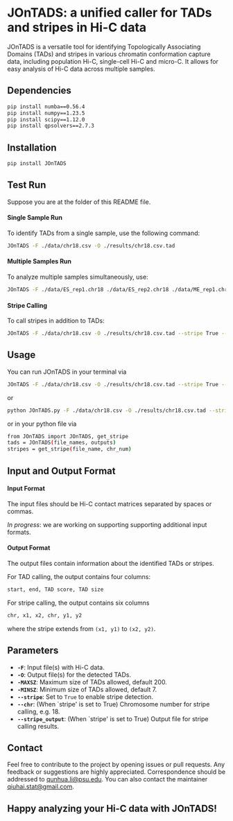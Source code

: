 # JOnTADS: a unified caller for TADs and stripes in Hi-C data
JOnTADS is a versatile tool for identifying Topologically Associating Domains (TADs) and stripes in various chromatin conformation capture data, including population Hi-C, single-cell Hi-C and micro-C. It allows for easy analysis of Hi-C data across multiple samples.

## Dependencies
```sh
pip install numba==0.56.4  
pip install numpy==1.23.5  
pip install scipy==1.12.0  
pip install qpsolvers==2.7.3
```

## Installation
```sh
pip install JOnTADS
```

## Test Run
Suppose you are at the folder of this README file.
#### Single Sample Run
To identify TADs from a single sample, use the following command:
```sh
JOnTADS -F ./data/chr18.csv -O ./results/chr18.csv.tad
```

#### Multiple Samples Run
To analyze multiple samples simultaneously, use:
```sh
JOnTADS -F ./data/ES_rep1.chr18 ./data/ES_rep2.chr18 ./data/ME_rep1.chr18 ./data/ME_rep2.chr18 ./data/MS_rep1.chr18 ./data/MS_rep2.chr18 ./data/NP_rep1.chr18 ./data/NP_rep2.chr18 ./data/TP_rep1.chr18 ./data/TP_rep2.chr18 -O ./results/ES_rep1.chr18.tad ./results/ES_rep2.chr18.tad ./results/ME_rep1.chr18.tad ./results/ME_rep2.chr18.tad ./results/MS_rep1.chr18.tad ./results/MS_rep2.chr18.tad ./results/NP_rep1.chr18.tad ./results/NP_rep2.chr18.tad ./results/TP_rep1.chr18.tad ./results/TP_rep2.chr18.tad
```

#### Stripe Calling
To call stripes in addition to TADs:
```sh
JOnTADS -F ./data/chr18.csv -O ./results/chr18.csv.tad --stripe True --stripe_output ./results/chr18.csv.stripe --chr 18
```

## Usage
You can run JOnTADS in your terminal via
```sh
JOnTADS -F ./data/chr18.csv -O ./results/chr18.csv.tad --stripe True --stripe_output ./results/chr18.csv.stripe --chr 18
```
or
```sh
python JOnTADS.py -F ./data/chr18.csv -O ./results/chr18.csv.tad --stripe True --stripe_output ./results/chr18.csv.stripe --chr 18
```
or in your python file via
```sh
from JOnTADS import JOnTADS, get_stripe
tads = JOnTADS(file_names, outputs)
stripes = get_stripe(file_name, chr_num)
```

## Input and Output Format

#### Input Format

The input files should be Hi-C contact matrices separated by spaces or commas.

_In progress_: we are working on supporting supporting additional input formats.

#### Output Format

The output files contain information about the identified TADs or stripes. 

For TAD calling, the output contains four columns:
```sh
start, end, TAD score, TAD size
```
For stripe calling, the output contains six columns
```sh
chr, x1, x2, chr, y1, y2
```
where the stripe extends from `(x1, y1)` to `(x2, y2)`.

## Parameters

- **`-F`**: Input file(s) with Hi-C data.
- **`-O`**: Output file(s) for the detected TADs.
- **`-MAXSZ`**: Maximum size of TADs allowed, default 200.
- **`-MINSZ`**: Minimum size of TADs allowed, default 7.
- **`--stripe`**: Set to `True` to enable stripe detection.
- **`--chr`**: (When `stripe' is set to True) Chromosome number for stripe calling, e.g. 18.
- **`--stripe_output`**: (When `stripe' is set to True) Output file for stripe calling results.

## Contact

Feel free to contribute to the project by opening issues or pull requests. Any feedback or suggestions are highly appreciated. Correspondence should be addressed to qunhua.li@psu.edu. You can also contact the maintainer qiuhai.stat@gmail.com.

## Happy analyzing your Hi-C data with JOnTADS!

